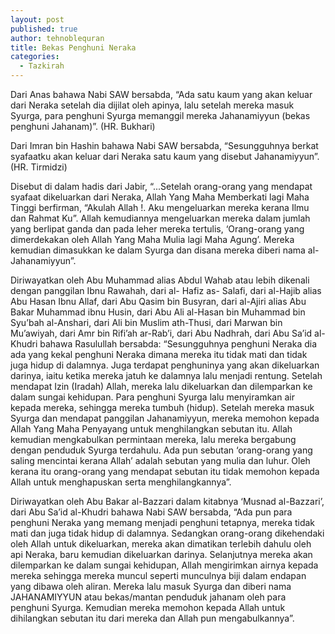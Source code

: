 ```yaml
---
layout: post
published: true
author: tehnoblequran
title: Bekas Penghuni Neraka
categories:
  - Tazkirah
---
```

Dari Anas bahawa Nabi SAW bersabda, “Ada satu kaum yang akan keluar dari Neraka setelah dia dijilat oleh apinya, lalu setelah mereka masuk Syurga, para penghuni Syurga memanggil mereka Jahanamiyyun (bekas penghuni Jahanam)”. (HR. Bukhari)

Dari Imran bin Hashin bahawa Nabi SAW bersabda, “Sesungguhnya berkat syafaatku akan keluar dari Neraka satu kaum yang disebut Jahanamiyyun”. (HR. Tirmidzi)

Disebut di dalam hadis dari Jabir, “...Setelah orang-orang yang mendapat syafaat dikeluarkan dari Neraka, Allah Yang Maha Memberkati lagi Maha Tinggi berfirman, “Akulah Allah !. Aku mengeluarkan mereka kerana Ilmu dan Rahmat Ku”. Allah kemudiannya mengeluarkan mereka dalam jumlah yang berlipat ganda dan pada leher mereka tertulis, ‘Orang-orang yang dimerdekakan oleh Allah Yang Maha Mulia lagi Maha Agung’. Mereka kemudian dimasukkan ke dalam Syurga dan disana mereka diberi nama al-Jahanamiyyun”.

Diriwayatkan oleh Abu Muhammad alias Abdul Wahab atau lebih dikenali dengan panggilan Ibnu Rawahah, dari al- Hafiz as- Salafi, dari al-Hajib alias Abu Hasan Ibnu Allaf, dari Abu Qasim bin Busyran, dari al-Ajiri alias Abu Bakar Muhammad ibnu Husin, dari Abu Ali al-Hasan bin Muhammad bin Syu’bah al-Anshari, dari Ali bin Muslim ath-Thusi, dari Marwan bin Mu’awiyah, dari Amr bin Rifi’ah ar-Rab’i, dari Abu Nadhrah, dari Abu Sa’id al-Khudri bahawa Rasulullah bersabda: “Sesungguhnya penghuni Neraka dia ada yang kekal penghuni Neraka dimana mereka itu tidak mati dan tidak juga hidup di dalamnya. Juga terdapat penghuninya yang akan dikeluarkan darinya, iaitu ketika mereka jatuh ke dalamnya lalu menjadi rentung. Setelah mendapat Izin (Iradah) Allah, mereka lalu dikeluarkan dan dilemparkan ke dalam sungai kehidupan. Para penghuni Syurga lalu menyiramkan air kepada mereka, sehingga mereka tumbuh (hidup). Setelah mereka masuk Syurga dan mendapat panggilan Jahanamiyyun, mereka memohon kepada Allah Yang Maha Penyayang untuk menghilangkan sebutan itu. Allah kemudian mengkabulkan permintaan mereka, lalu mereka bergabung dengan penduduk Syurga terdahulu. Ada pun sebutan ‘orang-orang yang saling mencintai kerana Allah’ adalah sebutan yang mulia dan luhur. Oleh kerana itu orang-orang yang mendapat sebutan itu tidak memohon kepada Allah untuk menghapuskan serta menghilangkannya”. 

Diriwayatkan oleh Abu Bakar al-Bazzari dalam kitabnya ‘Musnad al-Bazzari’, dari Abu Sa’id al-Khudri bahawa Nabi SAW bersabda, “Ada pun para penghuni Neraka yang memang menjadi penghuni tetapnya, mereka tidak mati dan juga tidak hidup di dalamnya. Sedangkan orang-orang dikehendaki oleh Allah untuk dikeluarkan, mereka akan dimatikan terlebih dahulu oleh api Neraka, baru kemudian dikeluarkan darinya. Selanjutnya mereka akan dilemparkan ke dalam sungai kehidupan, Allah mengirimkan airnya kepada mereka sehingga mereka muncul seperti munculnya biji dalam endapan yang dibawa oleh aliran. Mereka lalu masuk Syurga dan diberi nama JAHANAMIYYUN atau bekas/mantan penduduk jahanam oleh para penghuni Syurga. Kemudian mereka memohon kepada Allah untuk dihilangkan sebutan itu dari mereka dan Allah pun mengabulkannya”.
